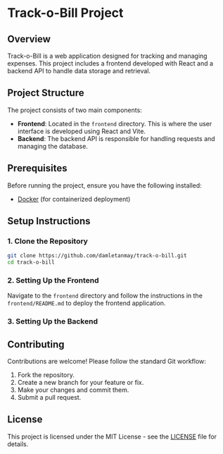 # Track-o-Bill Project

## Overview

Track-o-Bill is a web application designed for tracking and managing expenses. This project includes a frontend developed with React and a backend API to handle data storage and retrieval.

## Project Structure

The project consists of two main components:

- **Frontend**: Located in the `frontend` directory. This is where the user interface is developed using React and Vite.
- **Backend**: The backend API is responsible for handling requests and managing the database.

## Prerequisites

Before running the project, ensure you have the following installed:

- [Docker](https://docs.docker.com/get-docker/) (for containerized deployment)

## Setup Instructions

### 1. Clone the Repository

```bash
git clone https://github.com/damletanmay/track-o-bill.git
cd track-o-bill
```

### 2. Setting Up the Frontend

Navigate to the `frontend` directory and follow the instructions in the `frontend/README.md` to deploy the frontend application.

### 3. Setting Up the Backend

## Contributing

Contributions are welcome! Please follow the standard Git workflow:

1. Fork the repository.
2. Create a new branch for your feature or fix.
3. Make your changes and commit them.
4. Submit a pull request.

## License

This project is licensed under the MIT License - see the [LICENSE](LICENSE) file for details.
